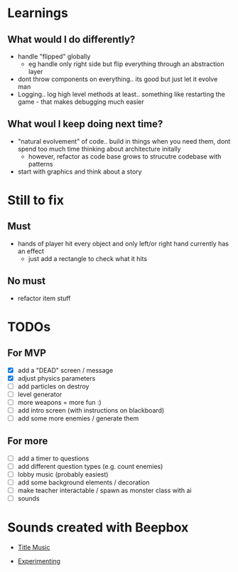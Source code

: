 # Learnings
## What would I do differently?
* handle "flipped" globally
  * eg handle only right side but flip everything through an abstraction layer
* dont throw components on everything.. its good but just let it evolve man
* Logging.. log high level methods at least.. something like restarting the game - that makes debugging much easier

## What woul I keep doing next time?
* "natural evolvement" of code.. build in things when you need them, dont spend too much time thinking about architecture initally
  * however, refactor as code base grows to strucutre codebase with patterns
* start with graphics and think about a story

# Still to fix
## Must
* hands of player hit every object and only left/or right hand currently has an effect
  * just add a rectangle to check what it hits

## No must
* refactor item stuff

# TODOs
## For MVP
* [x] add a "DEAD" screen / message
* [x] adjust physics parameters
* [ ] add particles on destroy
* [ ] level generator
* [ ] more weapons = more fun :)
* [ ] add intro screen (with instructions on blackboard)
* [ ] add some more enemies / generate them

## For more
* [ ] add a timer to questions
* [ ] add different question types (e.g. count enemies)
* [ ] lobby music (probably easiest)
* [ ] add some background elements / decoration
* [ ] make teacher interactable / spawn as monster class with ai
* [ ] sounds

# Sounds created with Beepbox
* [Title Music](https://beepbox.co/#8n31s0k0l00e01t2mm0a7g0dj07i0r1o3210T1v1L4u9aq3d5fay1z0C0c0AcF8BeV8Q0259PffffE8543T3v1L4ud8q1d4f9y1z1C0SU006050woha9999T1v1L4uf1q3d5f7y0zjC0c0A1F0B0V1Q1845Pe354E034aT4v1L4uf0q1z6666ji8k8k3jSBKSJJAArriiiiii07JCABrzrrrrrrr00YrkqHrsrrrrjr005zrAqzrjzrrqr1jRjrqGGrrzsrsA099ijrABJJJIAzrrtirqrqjqixzsrAjrqjiqaqqysttAJqjikikrizrHtBJJAzArzrIsRCITKSS099ijrAJS____Qg99habbCAYrDzh00b4h400000014h0000000x4g0000004h40000000p1R0arnXA4SnESFH-04LjnYBZ1vgnQi-1bW2-wLE0FEN0OWjbEcKwOM0)

* [Experimenting](https://beepbox.co/#8n31s0k0l00e01t2mm0a7g0fj07i0r1o3210T3v1L4uaeq1d2f8y2z9C0Sp99f9c9Vppbaa9gT1v1L4ua8q3d4f7y1z1C0c1AbFhB2V2Q2ae1Pa514E0001T0v1L4u14q1d6f9y2z1C0w5c1h2T2v1L4u15q0d1f8y0z1C2w0b4140000000010g000000014h000000004h400000000p1ZFBZ5E5whqxo615F5G5HI5E5F5G5HI5F5G5H0kOYyQ2M8JoI30yQyR2RDjw000)